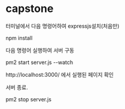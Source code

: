 # capstone

터미널에서 다음 명령어하여 expressjs설치(처음만)

npm install

다음 명령어 실행하여 서버 구동

pm2 start server.js --watch

http://localhost:3000/
에서 실행된 페이지 확인

서버 종료.

pm2 stop server.js
